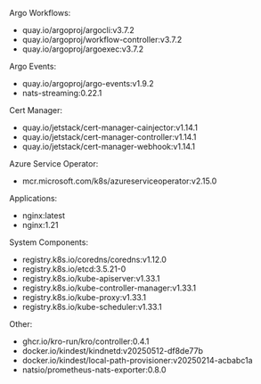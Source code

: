 Argo Workflows:
  - quay.io/argoproj/argocli:v3.7.2
  - quay.io/argoproj/workflow-controller:v3.7.2
  - quay.io/argoproj/argoexec:v3.7.2

  Argo Events:
  - quay.io/argoproj/argo-events:v1.9.2
  - nats-streaming:0.22.1

  Cert Manager:
  - quay.io/jetstack/cert-manager-cainjector:v1.14.1
  - quay.io/jetstack/cert-manager-controller:v1.14.1
  - quay.io/jetstack/cert-manager-webhook:v1.14.1

  Azure Service Operator:
  - mcr.microsoft.com/k8s/azureserviceoperator:v2.15.0

  Applications:
  - nginx:latest
  - nginx:1.21

  System Components:
  - registry.k8s.io/coredns/coredns:v1.12.0
  - registry.k8s.io/etcd:3.5.21-0
  - registry.k8s.io/kube-apiserver:v1.33.1
  - registry.k8s.io/kube-controller-manager:v1.33.1
  - registry.k8s.io/kube-proxy:v1.33.1
  - registry.k8s.io/kube-scheduler:v1.33.1

  Other:
  - ghcr.io/kro-run/kro/controller:0.4.1
  - docker.io/kindest/kindnetd:v20250512-df8de77b
  - docker.io/kindest/local-path-provisioner:v20250214-acbabc1a
  - natsio/prometheus-nats-exporter:0.8.0